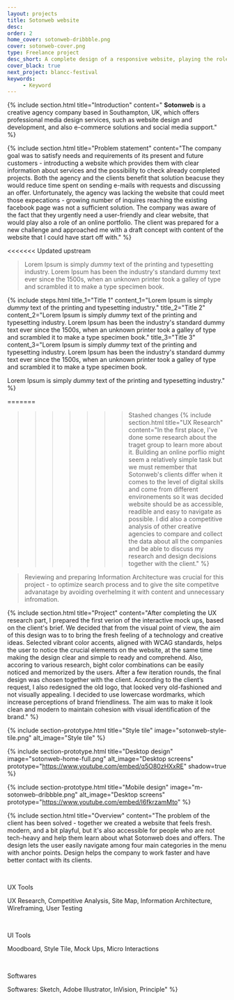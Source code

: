 ```yaml
---
layout: projects
title: Sotonweb website
desc: 
order: 2
home_cover: sotonweb-dribbble.png
cover: sotonweb-cover.png
type: Freelance project
desc_short: A complete design of a responsive website, playing the role of online porfolio & logo redesign
cover_black: true
next_project: blancc-festival
keywords: 
     - Keyword
---
```

{%
     include section.html 
     title="Introduction"
     content="
**Sotonweb** is a creative agency company based in Southampton, UK, which offers professional media design services, such as website design and development, and also e-commerce solutions and social media support."
%}

{%
     include section.html
     title="Problem statement"
     content="The company goal was to satisfy needs and requirements of its present and future customers - introducting a website which provides them with clear information about services and the possibility to check already completed projects. Both the agency and the clients benefit that solution beacuse they would reduce time spent on sending e-mails with requests and discussing an offer. Unfortunately, the agency was lacking the website that could meet those expecations -  growing number of inquires reaching the existing facebook page was not a sufficient solution. The company was aware of the fact that they urgently need a user-friendly and clear website, that would play also a role of an online portfolio. The client was prepared for a new challenge and approached me with a draft concept with content of the website that I could have start off with."
%}

<<<<<<< Updated upstream

> Lorem Ipsum is simply *dummy* text of the printing and typesetting industry. Lorem Ipsum has been the industry's standard dummy text ever since the 1500s, when an unknown printer took a galley of type and scrambled it to make a type specimen book.


{%
     include steps.html
     title_1="Title 1"
     content_1="Lorem Ipsum is simply *dummy* text of the printing and typesetting industry."
     title_2="Title 2"
     content_2="Lorem Ipsum is simply *dummy* text of the printing and typesetting industry. Lorem Ipsum has been the industry's standard dummy text ever since the 1500s, when an unknown printer took a galley of type and scrambled it to make a type specimen book."
     title_3="Title 3"
     content_3="Lorem Ipsum is simply *dummy* text of the printing and typesetting industry. Lorem Ipsum has been the industry's standard dummy text ever since the 1500s, when an unknown printer took a galley of type and scrambled it to make a type specimen book.

Lorem Ipsum is simply *dummy* text of the printing and typesetting industry."
%}

=======
>>>>>>> Stashed changes
{%
     include section.html 
     title="UX Research"
     content="In the first place, I've done some research about the traget group to learn more about it. Building an online porflio might seem a relatively simple task but we must remember that Sotonweb's clients differ when it comes to the level of digital skills and come from different environements so it was decided website should be as accessible, readible and easy to navigate as possible. I did also a competitive analysis of other creative agencies to compare and collect the data about all the companies and be able to discuss my research and design decisions together with the client."
%}

> Reviewing and preparing Information Architecture was crucial for this project - to optimize search process and to give the site competitve advanatage by avoiding overhelming it with content and unnecessary infromation.

{%
     include section.html
     title="Project"
     content="After completing the UX research part, I prepared the first verion of the interactive mock ups, based on the client's brief. We decided that from the visual point of view, the aim of this design was to to bring the fresh feeling of a technology and creative ideas. Selected vibrant color accents, aligned with WCAG standards, helps the user to notice the crucial elements on the website, at the same time making the design clear and simple to ready and comprehend. Also, accoring to various research, bight color combinations can be easily noticed and memorized by the users. After a few iteration rounds, the final design was chosen together with the client.
     According to the client’s request, I also redesigned the old logo, that looked very old-fashioned and not visually appealing. I decided to use lowercase wordmarks, which increase perceptions of brand friendliness. The aim was to make it look clean and modern to maintain cohesion with visual identification of the brand."
%}

{%
     include section-prototype.html
     title="Style tile"
     image="sotonweb-style-tile.png"
     alt_image="Style tile"
%}

{%
     include section-prototype.html
     title="Desktop design"
     image="sotonweb-home-full.png"
     alt_image="Desktop screens"
     prototype="https://www.youtube.com/embed/q5O80zHXxRE"
     shadow=true
%}

{%
     include section-prototype.html
     title="Mobile design"
     image="m-sotonweb-dribbble.png"
     alt_image="Desktop screens"
     prototype="https://www.youtube.com/embed/I6fkrzamMto"
%}

{%
     include section.html
     title="Overview"
     content="The problem of the client has been solved - together we created a website that feels fresh. modern, and a bit playful, but it's also accessible for people who are not tech-heavy and help them learn about what Sotonweb does and offers. The design lets the user easily navigate among four main categories in the menu with anchor points. Design helps the company to work faster and have better contact with its clients.

&nbsp;


UX Tools


UX Research, Competitive Analysis, Site Map, Information Architecture, Wireframing, User Testing

&nbsp; 


UI Tools

Moodboard, Style Tile, Mock Ups, Micro Interactions

&nbsp;


Softwares


Softwares: Sketch, Adobe Illustrator, InVision, Principle"
%}